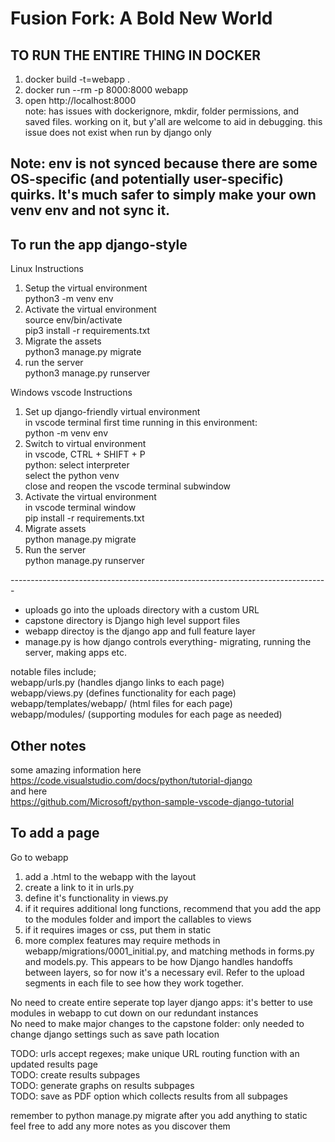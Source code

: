 # Fusion Fork: A Bold New World

## TO RUN THE ENTIRE THING IN DOCKER
1. docker build -t=webapp .
2. docker run --rm -p 8000:8000 webapp
3. open http://localhost:8000<br /> 
note: has issues with dockerignore, mkdir, folder permissions, and saved files. working on it, but y'all are welcome to aid in debugging. this issue does not exist when run by django only<br /> 

## Note: env is not synced because there are some OS-specific (and potentially user-specific) quirks. It's much safer to simply make your own venv env and not sync it. <br /> 

## To run the app django-style
Linux Instructions
1. Setup the virtual environment <br /> 
python3 -m venv env
2. Activate the virtual environment <br /> 
source env/bin/activate <br />
pip3 install -r requirements.txt
3. Migrate the assets <br /> 
python3 manage.py migrate
4. run the server <br /> 
python3 manage.py runserver <br /> 

Windows vscode Instructions
1. Set up django-friendly virtual environment<br /> 
in vscode terminal first time running in this environment:<br /> 
python -m venv env
2. Switch to virtual environment<br /> 
in vscode, CTRL + SHIFT + P<br /> 
python: select interpreter<br /> 
select the python venv<br /> 
close and reopen the vscode terminal subwindow
3. Activate the virtual environment<br /> 
in vscode terminal window<br /> 
pip install -r requirements.txt
4. Migrate assets<br /> 
python manage.py migrate
4. Run the server<br /> 
python manage.py runserver<br /> 

------------------------------------------------------------------------------- <br />

* uploads go into the uploads directory with a custom URL <br />
* capstone directory is Django high level support files <br />
* webapp directoy is the django app and full feature layer <br />
* manage.py is how django controls everything- migrating, running the server, making apps etc. <br /> 

notable files include;<br /> 
    webapp/urls.py (handles django links to each page)<br /> 
    webapp/views.py (defines functionality for each page)<br /> 
    webapp/templates/webapp/ (html files for each page)<br /> 
    webapp/modules/ (supporting modules for each page as needed)<br /> 
    
## Other notes<br /> 

some amazing information here<br /> 
https://code.visualstudio.com/docs/python/tutorial-django<br /> 
and here<br /> 
https://github.com/Microsoft/python-sample-vscode-django-tutorial<br /> 

## To add a page<br /> 
Go to webapp
1. add a .html to the webapp with the layout
2. create a link to it in urls.py
3. define it's functionality in views.py
4. if it requires additional long functions, recommend that you add the app to the modules folder and import the callables to views
5. if it requires images or css, put them in static
6. more complex features may require methods in webapp/migrations/0001_initial.py, and matching methods in forms.py and models.py. This appears to be how Django handles handoffs between layers, so for now it's a necessary evil. Refer to the upload segments in each file to see how they work together.

No need to create entire seperate top layer django apps: it's better to use modules in webapp to cut down on our redundant instances<br /> 
No need to make major changes to the capstone folder: only needed to change django settings such as save path location<br /> 

TODO: urls accept regexes; make unique URL routing function with an updated results page<br /> 
TODO: create results subpages<br /> 
TODO: generate graphs on results subpages<br /> 
TODO: save as PDF option which collects results from all subpages<br /> 

remember to python manage.py migrate after you add anything to static<br /> 
feel free to add any more notes as you discover them<br /> 
